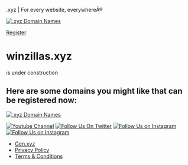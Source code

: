 .xyz | For every website, everywhereÂ®




[![.xyz Domain Names](assets/img/xyz-logo.png ".xyz Domain Names")](//gen.xyz)

[Register](//gen.xyz/now)



winzillas.xyz
=============

is under construction

Here are some domains you might like that can be
registered now:
----------------------------------------------------------------



[![.xyz Domain Names](assets/img/xyz-logo.png ".xyz Domain Names")](//gen.xyz)

[![Youtube Channel](assets/img/icon-youtube.png)](https://www.youtube.com/user/xyzTLD)
[![Follow Us On Twitter](assets/img/icon-twitter.png)](//twitter.com/xyz)
[![Follow Us on Instagram](assets/img/icon-instagram.png)](//instagram.com/xyz) [![Follow Us on Instagram](assets/img/icon-facebook.png)](//facebook.com/dotxyz)

* [Gen.xyz](//gen.xyz/)
* [Privacy Policy](//gen.xyz/privacy)
* [Terms & Conditions](//gen.xyz/termsandconditions)